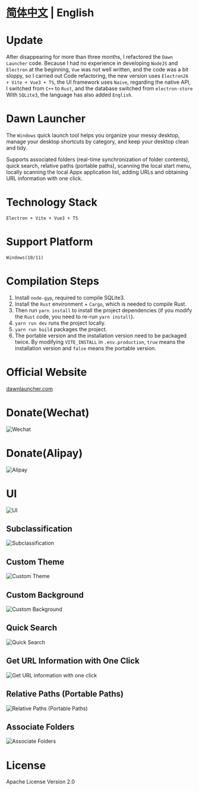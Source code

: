 # [简体中文](https://github.com/fanchenio/DawnLauncher) | English

# Update

After disappearing for more than three months, I refactored the `Dawn Launcher` code. Because I had no experience in developing `NodeJS` and `Electron` at the beginning, `Vue` was not well written, and the code was a bit sloppy, so I carried out Code refactoring, the new version uses `Electron26 + Vite + Vue3 + TS`, the UI framework uses `Naive`, regarding the native API, I switched from `C++` to `Rust`, and the database switched from `electron-store` With `SQLite3`, the language has also added `English`.

# Dawn Launcher

The `Windows` quick launch tool helps you organize your messy desktop, manage your desktop shortcuts by category, and keep your desktop clean and tidy.

Supports associated folders (real-time synchronization of folder contents), quick search, relative paths (portable paths), scanning the local start menu, locally scanning the local Appx application list, adding URLs and obtaining URL information with one click.

# Technology Stack

`Electron + Vite + Vue3 + TS`

# Support Platform

`Windows(10/11)`

# Compilation Steps

1. Install `node-gyp`, required to compile SQLite3.
2. Install the `Rust` environment + `Cargo`, which is needed to compile Rust.
3. Then run `yarn install` to install the project dependencies (if you modify the `Rust` code, you need to re-run `yarn install`).
4. `yarn run dev` runs the project locally.
5. `yarn run build` packages the project.
6. The portable version and the installation version need to be packaged twice. By modifying `VITE_INSTALL` in `.env.production`, `true` means the installation version and `false` means the portable version.

# Official Website

[dawnlauncher.com](https://dawnlauncher.com/)

# Donate(Wechat)

![Wechat](/images/wechat.png)

# Donate(Alipay)

![Alipay](/images/alipay.png)

# UI

![UI](/images/soft1.png)

## Subclassification

![Subclassification](/images/soft2.png)

## Custom Theme

![Custom Theme](/images/soft3.png)

## Custom Background

![Custom Background](/images/soft4.png)

## Quick Search

![Quick Search](/images/soft5.png)

## Get URL Information with One Click

![Get URL information with one click](/images/soft6.webp)

## Relative Paths (Portable Paths)

![Relative Paths (Portable Paths)](/images/soft7.png)

## Associate Folders

![Associate Folders](/images/soft8.webp)

# License

Apache License Version 2.0
